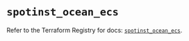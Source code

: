 # `spotinst_ocean_ecs`

Refer to the Terraform Registry for docs: [`spotinst_ocean_ecs`](https://registry.terraform.io/providers/spotinst/spotinst/1.195.0/docs/resources/ocean_ecs).

